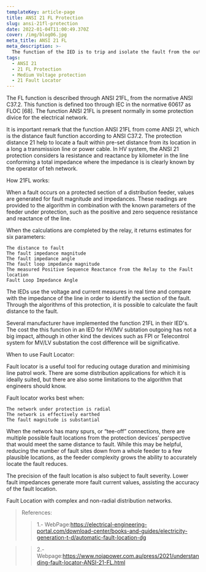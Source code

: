 ```yaml
---
templateKey: article-page
title: ANSI 21 FL Protection
slug: ansi-21fl-protection
date: 2022-01-04T11:00:49.370Z
cover: /img/blog06.jpg
meta_title: ANSI 21 FL
meta_description: >-
  The function of the IED is to trip and isolate the fault from the outgoing of the substation. Normally this is the position of the IED, controlling the circuit breakers of the feeders from HV/MV substations collaborating in the information collection to help in the fault location." 
tags:
  - ANSI 21
  - 21 FL Protection
  - Medium Voltage protection
  - 21 Fault Locator
---
```


The FL function is described through ANSI 21FL, from the normative ANSI C37.2. This function is defined too 
through IEC in the normative 60617 as FLOC [68]. The function ANSI 21FL is present normally in some 
protection divice for the electrical network.

It is important remark that the function ANSI 21FL from come ANSI 21, which is the distance fault function 
according to ANSI C37.2. The protection distance 21 help to locate a fault within pre-set distance from its 
location in a long a transmission line or power cable. In HV system, the ANSI 21 protection considers la 
resistance and reactance by kilometer in the line conforming a total impedance where the impedance is is 
clearly known by the operator of teh network.

How 21FL works:

When a fault occurs on a protected section of a distribution feeder, values are generated for fault 
magnitude and impedances. These readings are provided to the algorithm in combination with the known 
parameters of the feeder under protection, such as the positive and zero sequence resistance and reactance 
of the line.

When the calculations are completed by the relay, it returns estimates for six parameters:

    The distance to fault
    The fault impedance magnitude
    The fault impedance angle
    The fault loop impedance magnitude
    The measured Positive Sequence Reactance from the Relay to the Fault location
    Fault Loop Impedance Angle

The IEDs use the voltage and current measures in real time and compare with the impedance of the line in 
order to identify the section of the fault. Through the algorithms of this protection, it is possible to 
calculate the fault distance to the fault.

Several manufacturer have implemented the function 21FL in their IED's. The cost the this function in an IED 
for HV/MV subtation outgoing has not a big impact, although in other kind the devices such as FPI or 
Telecontrol system for MV/LV substation the cost difference will be significative.    

When to use Fault Locator:

Fault locator is a useful tool for reducing outage duration and minimising line patrol work. There are some 
distribution applications for which it is ideally suited, but there are also some limitations to the 
algorithm that engineers should know.

Fault locator works best when:

    The network under protection is radial
    The network is effectively earthed
    The fault magnitude is substantial

When the network has many spurs, or “tee-off” connections, there are multiple possible fault locations from 
the protection devices’ perspective that would meet the same distance to fault. While this may be helpful, 
reducing the number of fault sites down from a whole feeder to a few plausible locations, as the feeder 
complexity grows the ability to accurately locate the fault reduces.

The precision of the fault location is also subject to fault severity. Lower fault impedances generate more 
fault current values, assisting the accuracy of the fault location.

Fault Location with complex and non-radial distribution networks.


> References:
>> 1.- WebPage:https://electrical-engineering-portal.com/download-center/books-and-guides/electricity-generation-t-d/automatic-fault-location-dg

>> 2.- Webpage:https://www.nojapower.com.au/press/2021/understanding-fault-locator-ANSI-21-FL.html
